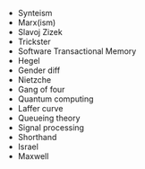 * Synteism
* Marx(ism)
* Slavoj Zizek
* Trickster
* Software Transactional Memory
* Hegel
* Gender diff
* Nietzche
* Gang of four
* Quantum computing
* Laffer curve
* Queueing theory
* Signal processing
* Shorthand
* Israel
* Maxwell
